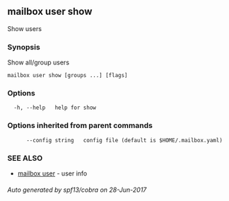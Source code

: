 ## mailbox user show

Show users

### Synopsis


Show all/group users

```
mailbox user show [groups ...] [flags]
```

### Options

```
  -h, --help   help for show
```

### Options inherited from parent commands

```
      --config string   config file (default is $HOME/.mailbox.yaml)
```

### SEE ALSO
* [mailbox user](mailbox_user.md)	 - user info

###### Auto generated by spf13/cobra on 28-Jun-2017
